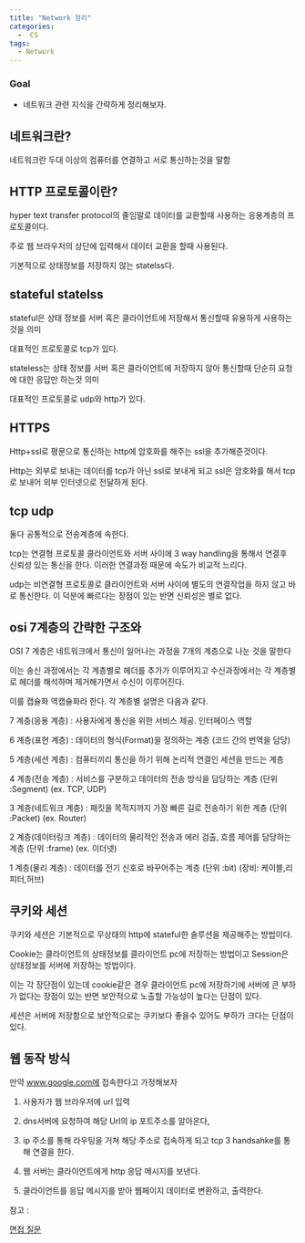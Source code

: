 ```yaml
---
title: "Network 정리"
categories:
  -  CS
tags:
  - Network
---
```



### Goal
 * 네트워크 관련 지식을 간략하게 정리해보자. 


## 네트워크란?

네트워크란 두대 이상의 컴퓨터를 연결하고 서로 통신하는것을 말함


## HTTP 프로토콜이란?

hyper text transfer protocol의 줄임말로 데이터를 교환할때 사용하는 응용계층의 프로토콜이다. 

주로 웹 브라우저의 상단에 입력해서 데이터 교환을 할때 사용된다.

기본적으로 상태정보를 저장하지 않는 statelss다.

## stateful statelss

stateful은 상태 정보를 서버 혹은 클라이언트에 저장해서 통신할때 유용하게 사용하는것을 의미

대표적인 프로토콜로 tcp가 있다.

stateless는 상태 정보를 서버 혹은 클라이언트에 저장하지 않아 통신할때 단순히 요청에 대한 응답만 하는것 의미

대표적인 프로토콜로 udp와 http가 있다.



## HTTPS

Http+ssl로 평문으로 통신하는 http에 암호화를 해주는 ssl을 추가해준것이다.

Http는 외부로 보내는 데이터를 tcp가 아닌 ssl로 보내게 되고 ssl은 암호화를 해서 tcp 로 보내어 외부 인터넷으로 전달하게 된다.

## tcp udp

둘다 공통적으로 전송계층에 속한다.

tcp는 연결형 프로토콜 클라이언트와 서버 사이에 3 way handling을 통해서 연결후 신뢰성 있는 통신을 한다. 이러한 연결과정 때문에 속도가 비교적 느리다.

udp는 비연결형 프로토콜로 클라이언트와 서버 사이에 별도의 연결작업을 하지 않고 바로 통신한다. 이 덕분에 빠르다는 장점이 있는 반면 신뢰성은 별로 없다.

## osi 7계층의 간략한 구조와

OSI 7 계층은 네트워크에서 통신이 일어나는 과정을 7개의 계층으로 나눈 것을 말한다

이는 송신 과정에서는 각 계층별로 헤더를 추가가 이루어지고 수신과정에서는 각 계층별로 헤더를 해석하며 제거해가면서 수신이 이루어진다.

이를 캡슐화 역캡슐화라 한다. 각 계층별 설명은 다음과 같다.

7 계층(응용 계층) : 사용자에게 통신을 위한 서비스 제공. 인터페이스 역할

6 계층(표현 계층) : 데이터의 형식(Format)을 정의하는 계층 (코드 간의 번역을 담당)

5 계층(세션 계층) : 컴퓨터끼리 통신을 하기 위해 논리적 연결인 세션을 만드는 계층

4 계층(전송 계층) : 서비스를 구분하고 데이터의 전송 방식을 담당하는 계층 (단위 :Segment) (ex. TCP, UDP)

3 계층(네트워크 계층) : 패킷을 목적지까지 가장 빠른 길로 전송하기 위한 계층 (단위 :Packet) (ex. Router)

2 계층(데이터링크 계층) : 데이터의 물리적인 전송과 에러 검출, 흐름 제어를 담당하는 계층 (단위 :frame) (ex. 이더넷)

1 계층(물리 계층) : 데이터를 전기 신호로 바꾸어주는 계층 (단위 :bit) (장비: 케이블,리피터,허브)


## 쿠키와 세션

쿠키와 세션은 기본적으로 무상태의 http에 stateful한 솔루션을 제공해주는 방법이다.

Cookie는 클라이언트의 상태정보를 클라이언트 pc에 저장하는 방법이고 Session은 상태정보를 서버에 저장하는 방법이다.

이는 각 장단점이 있는데 cookie같은 경우 클라이언트 pc에 저장하기에 서버에 큰 부하가 없다는 장점이 있는 반면 보안적으로 노출할 가능성이 높다는 단점이 있다.

세션은 서버에 저장함으로 보안적으로는 쿠키보다 좋을수 있어도 부하가 크다는 단점이 있다.

## 웹 동작 방식

만약 www.google.com에 접속한다고 가정해보자

1. 사용자가 웹 브라우저에 url 입력

2. dns서버에 요청하여 해당 Url의 ip 포트주소를 알아온다,

3. ip 주소를 통해 라우팅을 거쳐 해당 주소로 접속하게 되고 tcp 3 handsahke를 통해 연결을 한다.

4. 웹 서버는 클라이언트에게 http 응답 메시지를 보낸다.

5. 클라이언트를 응답 메시지를 받아 웹페이지 데이터로 변환하고, 출력한다.


참고 : 

[면접 질문](https://dev-coco.tistory.com/161#%F-%-F%--%A-%C-%A-%EC%BF%A-%ED%--%A--Cookie-%EC%--%--%--%EC%--%B-%EC%--%---Session-%EC%-D%--%--%EC%B-%A-%EC%-D%B-%EC%A-%--%EC%--%--%--%EB%-C%--%ED%--%B-%--%EB%A-%--%ED%--%B-%EC%A-%BC%EC%--%B-%EC%-A%---)





